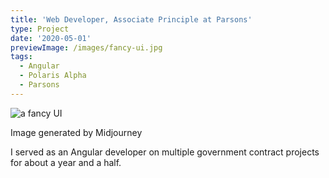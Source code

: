 ```yaml
---
title: 'Web Developer, Associate Principle at Parsons'
type: Project
date: '2020-05-01'
previewImage: /images/fancy-ui.jpg
tags:
  - Angular
  - Polaris Alpha
  - Parsons
---
```

![a fancy UI](/images/fancy-ui.jpg)

Image generated by Midjourney

I served as an Angular developer on multiple government contract projects for about a year and a half.